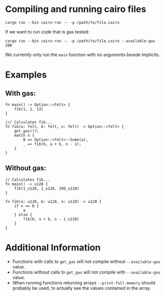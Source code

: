 # Compiling and running cairo files

```
cargo run --bin cairo-run -- -p /path/to/file.cairo
```

If we want to run code that is gas tested:
```
cargo run --bin cairo-run -- -p /path/to/file.cairo --available-gas 200
```

We currently only run the `main` function with no arguments beside implicits.

# Examples

## With gas:
```
fn main() -> Option::<felt> {
    fib(1, 1, 13)
}

/// Calculates fib...
fn fib(a: felt, b: felt, n: felt) -> Option::<felt> {
    get_gas()?;
    match n {
        0 => Option::<felt>::Some(a),
        _ => fib(b, a + b, n - 1),
    }
}
```

## Without gas:
```
// Calculates fib...
fn main() -> u128 {
    fib(1_u128, 1_u128, 100_u128)
}

fn fib(a: u128, b: u128, n: u128) -> u128 {
    if n == 0 {
        a
    } else {
        fib(b, a + b, n - 1_u128)
    }
}
```

# Additional Information
* Functions with calls to `get_gas` will not compile without `--available-gas` value.
* Functions without calls to `get_gas` will not compile with `--available-gas` value.
* When running functions returning arrays `--print-full-memory` should probably be used, to actually see the values contained in the array.
